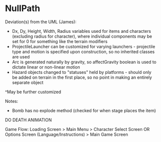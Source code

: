 # NullPath

Deviation(s) from the UML (James):
- Dx, Dy, Height, Width, Radius variables used for items and characters (excluding radius for character), where individual components may be set for 0 for something like the terrain modifiers
- ProjectileLauncher can be customized for varying launchers - projectile type and motion is specified upon construction, so no inherited classes are used
- Arc is generated naturally by gravity, so affectGravity boolean is used to dictate linear or non-linear motion
- Hazard objects changed to "statuses" held by platforms - should only be added on terrain in the first place, so no point in making an entirely separate object

^May be further customized

Notes: 
- Bomb has no explode method (checked for when stage places the item)

DO DEATH ANIMATION

Game Flow:
Loading Screen > 
Main Menu > 
Character Select Screen OR Options Screen (Language/Instructions) > 
Main Game Screen 

